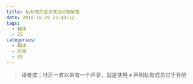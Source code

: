 ```yaml
---
title: 私有成员语法常见问题解答
date: 2018-10-25 22:48:12
tags:
  - 翻译
  - ES
categories:
  - 翻译
  - 前端
  - ES
---
```


> 译者按：社区一直以来有一个声音，就是使用 `#` 声明私有成员过于丑陋